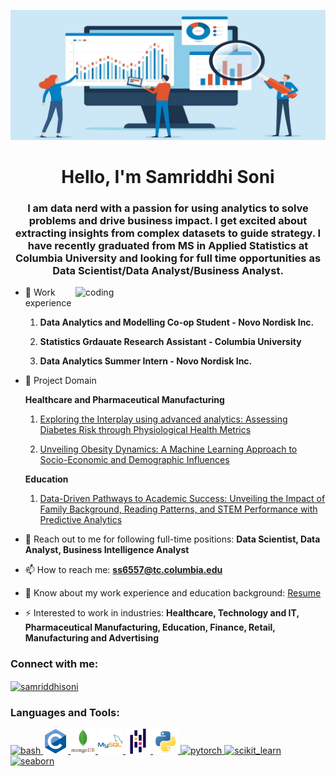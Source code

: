 ![MasterHead](1-img.jpg)


<h1 align="center">Hello, I'm Samriddhi Soni</h1>

<h3 align="center">I am data nerd with a passion for using analytics to solve problems and drive business impact. I get excited about extracting insights from complex datasets to guide strategy. I have recently graduated from MS in Applied Statistics at Columbia University and looking for full time opportunities as Data Scientist/Data Analyst/Business Analyst.</h3>

<img align="right" alt="coding" width=400 src="https://miro.medium.com/v2/resize:fit:1200/0*dI-o8H3i0w66SpK7.gif">

- 🌱 Work experience
  
   1. **Data Analytics and Modelling Co-op Student - Novo Nordisk Inc.**
  
   2. **Statistics Grdauate Research Assistant - Columbia University**
 
   3. **Data Analytics Summer Intern - Novo Nordisk Inc.**

- 🔭 Project Domain

  **Healthcare and Pharmaceutical Manufacturing**
  1. [Exploring the Interplay using advanced analytics: Assessing Diabetes Risk through Physiological Health Metrics](https://github.com/Samriddhi-Soni/Unraveling-Diabetes-Risk-Insights-from-Health-Metrics-and-Demographics)
  
  2. [Unveiling Obesity Dynamics: A Machine Learning Approach to Socio-Economic and Demographic Influences](https://github.com/Samriddhi-Soni/Unveiling-Obesity-Dynamics-A-Machine-Learning-Approach-to-Socio-Economic-and-Demographic-Influences)

  **Education**
  1. [Data-Driven Pathways to Academic Success: Unveiling the Impact of Family Background, Reading Patterns, and STEM Performance with Predictive Analytics](https://github.com/Samriddhi-Soni/Pathways-to-Academic-Success-with-Predictive-Analytics)

- 💬 Reach out to me for following full-time positions: **Data Scientist, Data Analyst, Business Intelligence Analyst**

- 📫 How to reach me: **ss6557@tc.columbia.edu**

- 📄 Know about my work experience and education background: [Resume](https://drive.google.com/file/d/16TXm3NTfJWHYaYOjpTeJt_qLnTFTzvU3/view?usp=sharing)

- ⚡ Interested to work in industries: **Healthcare, Technology and IT, Pharmaceutical Manufacturing, Education, Finance, Retail, Manufacturing and Advertising**

<h3 align="left">Connect with me:</h3>
<p align="left">
<a href="https://www.linkedin.com/in/samriddhi-soni-9036461b9/" target="blank"><img align="center" src="https://raw.githubusercontent.com/rahuldkjain/github-profile-readme-generator/master/src/images/icons/Social/linked-in-alt.svg" alt="samriddhisoni" height="30" width="40" /></a>
</p>

<h3 align="left">Languages and Tools:</h3>
<p align="left"> <a href="https://www.gnu.org/software/bash/" target="_blank" rel="noreferrer"> <img src="https://www.vectorlogo.zone/logos/gnu_bash/gnu_bash-icon.svg" alt="bash" width="40" height="40"/> </a> <a href="https://www.cprogramming.com/" target="_blank" rel="noreferrer"> <img src="https://raw.githubusercontent.com/devicons/devicon/master/icons/c/c-original.svg" alt="c" width="40" height="40"/> </a> <a href="https://www.mongodb.com/" target="_blank" rel="noreferrer"> <img src="https://raw.githubusercontent.com/devicons/devicon/master/icons/mongodb/mongodb-original-wordmark.svg" alt="mongodb" width="40" height="40"/> </a> <a href="https://www.mysql.com/" target="_blank" rel="noreferrer"> <img src="https://raw.githubusercontent.com/devicons/devicon/master/icons/mysql/mysql-original-wordmark.svg" alt="mysql" width="40" height="40"/> </a> <a href="https://pandas.pydata.org/" target="_blank" rel="noreferrer"> <img src="https://raw.githubusercontent.com/devicons/devicon/2ae2a900d2f041da66e950e4d48052658d850630/icons/pandas/pandas-original.svg" alt="pandas" width="40" height="40"/> </a> <a href="https://www.python.org" target="_blank" rel="noreferrer"> <img src="https://raw.githubusercontent.com/devicons/devicon/master/icons/python/python-original.svg" alt="python" width="40" height="40"/> </a> <a href="https://pytorch.org/" target="_blank" rel="noreferrer"> <img src="https://www.vectorlogo.zone/logos/pytorch/pytorch-icon.svg" alt="pytorch" width="40" height="40"/> </a> <a href="https://scikit-learn.org/" target="_blank" rel="noreferrer"> <img src="https://upload.wikimedia.org/wikipedia/commons/0/05/Scikit_learn_logo_small.svg" alt="scikit_learn" width="40" height="40"/> </a> <a href="https://seaborn.pydata.org/" target="_blank" rel="noreferrer"> <img src="https://seaborn.pydata.org/_images/logo-mark-lightbg.svg" alt="seaborn" width="40" height="40"/> </a> </p>
